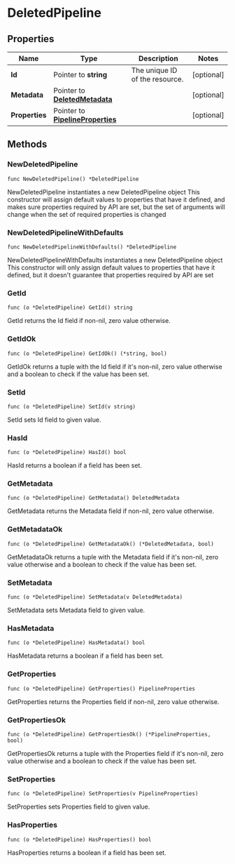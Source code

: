 # DeletedPipeline

## Properties

|Name | Type | Description | Notes|
|------------ | ------------- | ------------- | -------------|
|**Id** | Pointer to **string** | The unique ID of the resource. | [optional] |
|**Metadata** | Pointer to [**DeletedMetadata**](DeletedMetadata.md) |  | [optional] |
|**Properties** | Pointer to [**PipelineProperties**](PipelineProperties.md) |  | [optional] |

## Methods

### NewDeletedPipeline

`func NewDeletedPipeline() *DeletedPipeline`

NewDeletedPipeline instantiates a new DeletedPipeline object
This constructor will assign default values to properties that have it defined,
and makes sure properties required by API are set, but the set of arguments
will change when the set of required properties is changed

### NewDeletedPipelineWithDefaults

`func NewDeletedPipelineWithDefaults() *DeletedPipeline`

NewDeletedPipelineWithDefaults instantiates a new DeletedPipeline object
This constructor will only assign default values to properties that have it defined,
but it doesn't guarantee that properties required by API are set

### GetId

`func (o *DeletedPipeline) GetId() string`

GetId returns the Id field if non-nil, zero value otherwise.

### GetIdOk

`func (o *DeletedPipeline) GetIdOk() (*string, bool)`

GetIdOk returns a tuple with the Id field if it's non-nil, zero value otherwise
and a boolean to check if the value has been set.

### SetId

`func (o *DeletedPipeline) SetId(v string)`

SetId sets Id field to given value.

### HasId

`func (o *DeletedPipeline) HasId() bool`

HasId returns a boolean if a field has been set.

### GetMetadata

`func (o *DeletedPipeline) GetMetadata() DeletedMetadata`

GetMetadata returns the Metadata field if non-nil, zero value otherwise.

### GetMetadataOk

`func (o *DeletedPipeline) GetMetadataOk() (*DeletedMetadata, bool)`

GetMetadataOk returns a tuple with the Metadata field if it's non-nil, zero value otherwise
and a boolean to check if the value has been set.

### SetMetadata

`func (o *DeletedPipeline) SetMetadata(v DeletedMetadata)`

SetMetadata sets Metadata field to given value.

### HasMetadata

`func (o *DeletedPipeline) HasMetadata() bool`

HasMetadata returns a boolean if a field has been set.

### GetProperties

`func (o *DeletedPipeline) GetProperties() PipelineProperties`

GetProperties returns the Properties field if non-nil, zero value otherwise.

### GetPropertiesOk

`func (o *DeletedPipeline) GetPropertiesOk() (*PipelineProperties, bool)`

GetPropertiesOk returns a tuple with the Properties field if it's non-nil, zero value otherwise
and a boolean to check if the value has been set.

### SetProperties

`func (o *DeletedPipeline) SetProperties(v PipelineProperties)`

SetProperties sets Properties field to given value.

### HasProperties

`func (o *DeletedPipeline) HasProperties() bool`

HasProperties returns a boolean if a field has been set.


